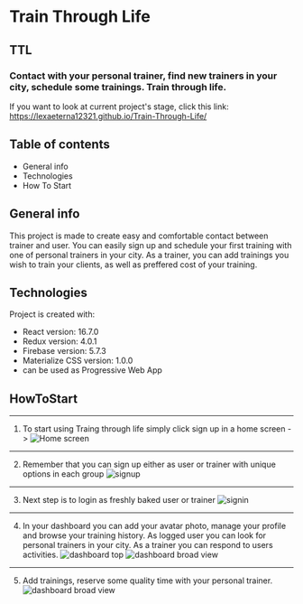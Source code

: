# Train Through Life
## TTL

### Contact with your personal trainer, find new trainers in your city, schedule some trainings. Train through life.
If you want to look at current project's stage, click this link: https://lexaeterna12321.github.io/Train-Through-Life/

## Table of contents
* General info
* Technologies
* How To Start


## General info

This project is made to create easy and comfortable contact between trainer and user. You can easily sign up and schedule your first training with one of personal trainers in your city. As a trainer, you can add trainings you wish to train your clients, as well as preffered cost of your training.
	
 
## Technologies

Project is created with:
* React version: 16.7.0
* Redux version: 4.0.1
* Firebase version: 5.7.3
* Materialize CSS version: 1.0.0
* can be used as Progressive Web App

## HowToStart

---

1. To start using Traing through life simply click sign up in a home screen ->
![Home screen](./readmeImgs/home.png)

---

2. Remember that you can sign up either as user or trainer with unique options in each group
![signup](./readmeImgs/signup.png)

---

3. Next step is to login as freshly baked user or trainer
![signin](./readmeImgs/signin.png)

---

4. In your dashboard you can add your avatar photo, manage your profile and browse your training history. As logged user you can look for personal trainers in your city. As a trainer you can respond to users activities.
![dashboard top](./readmeImgs/dashboardTop.png)
![dashboard broad view](./readmeImgs/dashboard.png)

---

5. Add trainings, reserve some quality time with your personal trainer.
![dashboard broad view](./readmeImgs/addTraining.png)
